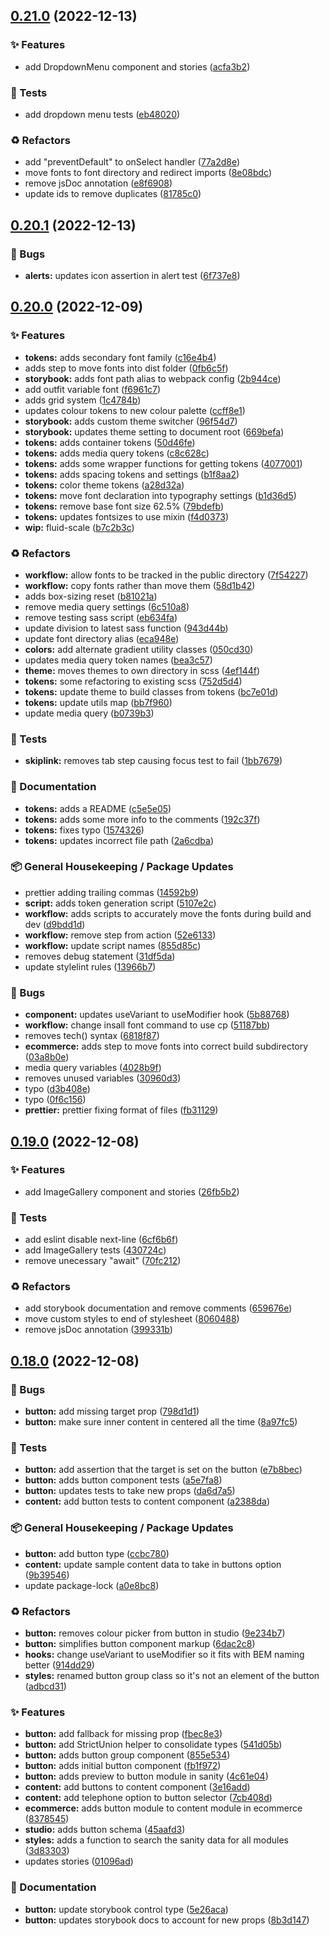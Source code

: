 ## [0.21.0](https://github.com/Open-Study-College/osc/compare/v0.20.1...v0.21.0) (2022-12-13)


### ✨ Features

* add DropdownMenu component and stories ([acfa3b2](https://github.com/Open-Study-College/osc/commit/acfa3b2303b7977b8aaa47bad2da0007105175e3))


### 🧪 Tests

* add dropdown menu tests ([eb48020](https://github.com/Open-Study-College/osc/commit/eb48020bd3c734c0869e189631fa9d3ba82ffd0a))


### ♻️ Refactors

* add "preventDefault" to onSelect handler ([77a2d8e](https://github.com/Open-Study-College/osc/commit/77a2d8e54f6297dcc0d3ceb823d9451e205915f7))
* move fonts to font directory and redirect imports ([8e08bdc](https://github.com/Open-Study-College/osc/commit/8e08bdc65d06fc6267e20f7c62c20b8ef015ccde))
* remove jsDoc annotation ([e8f6908](https://github.com/Open-Study-College/osc/commit/e8f69086b3fadcc293c7c620d5f7d5bd1941772b))
* update ids to remove duplicates ([81785c0](https://github.com/Open-Study-College/osc/commit/81785c0ccad8e8e0ca49ec0a4dc170ce713015da))

## [0.20.1](https://github.com/Open-Study-College/osc/compare/v0.20.0...v0.20.1) (2022-12-13)


### 🐛 Bugs

* **alerts:** updates icon assertion in alert test ([6f737e8](https://github.com/Open-Study-College/osc/commit/6f737e84c01086ad861520e9a8e88204694fd020))

## [0.20.0](https://github.com/Open-Study-College/osc/compare/v0.19.0...v0.20.0) (2022-12-09)


### ✨ Features

* **tokens:** adds secondary font family ([c16e4b4](https://github.com/Open-Study-College/osc/commit/c16e4b4c6ffa3722de6c098f2d62e90f9ce7b419))
* adds step to move fonts into dist folder ([0fb6c5f](https://github.com/Open-Study-College/osc/commit/0fb6c5fc059f7cd76e0b76a7dcab821d991cc1af))
* **storybook:** adds font path alias to webpack config ([2b944ce](https://github.com/Open-Study-College/osc/commit/2b944ce3fd309e3e235023b6ae2c7b4de1ee49fe))
* add outfit variable font ([f6961c7](https://github.com/Open-Study-College/osc/commit/f6961c7fa993fb8f559e9ed1b3c17850790665cb))
* adds grid system ([1c4784b](https://github.com/Open-Study-College/osc/commit/1c4784ba927c513de5856e85616dab12cde51fca))
* updates colour tokens to new colour palette ([ccff8e1](https://github.com/Open-Study-College/osc/commit/ccff8e125a7fad75fd2f709d32e20b40be0d7fff))
* **storybook:** adds custom theme switcher ([96f54d7](https://github.com/Open-Study-College/osc/commit/96f54d7dca3f61c7f29445e17efdb6e1769b2f57))
* **storybook:** updates theme setting to document root ([669befa](https://github.com/Open-Study-College/osc/commit/669befaed9baa913b9f42f41909796b7397b4528))
* **tokens:** adds container tokens ([50d46fe](https://github.com/Open-Study-College/osc/commit/50d46fe027797ad88a22c7688b227d29192797ff))
* **tokens:** adds media query tokens ([c8c628c](https://github.com/Open-Study-College/osc/commit/c8c628c153b879599bd0525fb6e0e960ff3717ff))
* **tokens:** adds some wrapper functions for getting tokens ([4077001](https://github.com/Open-Study-College/osc/commit/407700163bd3227cbb17497d8de5dddd3561dc10))
* **tokens:** adds spacing tokens and settings ([b1f8aa2](https://github.com/Open-Study-College/osc/commit/b1f8aa2797119eb4ab56bf7c4d6756b5bc609c03))
* **tokens:** color theme tokens ([a28d32a](https://github.com/Open-Study-College/osc/commit/a28d32af6de1b6e216c1d3a45cc67d9cfef0324d))
* **tokens:** move font declaration into typography settings ([b1d36d5](https://github.com/Open-Study-College/osc/commit/b1d36d51774f07dc5e313631b3225f3fbc1a2b05))
* **tokens:** remove base font size 62.5% ([79bdefb](https://github.com/Open-Study-College/osc/commit/79bdefba11499be526e4fb229b2d675eb3715629))
* **tokens:** updates fontsizes to use mixin ([f4d0373](https://github.com/Open-Study-College/osc/commit/f4d0373751ed087690bb60c6bd79b95e25319eca))
* **wip:** fluid-scale ([b7c2b3c](https://github.com/Open-Study-College/osc/commit/b7c2b3c89f0905ccbcd0809a0825902059399e0f))


### ♻️ Refactors

* **workflow:** allow fonts to be tracked in the public directory ([7f54227](https://github.com/Open-Study-College/osc/commit/7f54227c16918de14406a3cac1029f865ed116c2))
* **workflow:** copy fonts rather than move them ([58d1b42](https://github.com/Open-Study-College/osc/commit/58d1b4274d020b959de5193eca520c387447fe5a))
* adds box-sizing reset ([b81021a](https://github.com/Open-Study-College/osc/commit/b81021afd5fac75a57fc142470330b4697318c22))
* remove media query settings ([6c510a8](https://github.com/Open-Study-College/osc/commit/6c510a86d8558ed7353c9bde2fe6d4f383b843a4))
* remove testing sass script ([eb634fa](https://github.com/Open-Study-College/osc/commit/eb634faa58efdf2eabbd089f91ce682db5eb70c2))
* update division to latest sass function ([943d44b](https://github.com/Open-Study-College/osc/commit/943d44be4b1241d3ab1b88ee51d57570b2ef0d4c))
* update font directory alias ([eca948e](https://github.com/Open-Study-College/osc/commit/eca948ee49f6a55fed64750c9427b59178d9970b))
* **colors:** add alternate gradient utility classes ([050cd30](https://github.com/Open-Study-College/osc/commit/050cd30da72f126f345fa11d27c63f095a9baebb))
* updates media query token names ([bea3c57](https://github.com/Open-Study-College/osc/commit/bea3c5787c6af13e8401a4c4dc6047d5ca7e06d6))
* **theme:** moves themes to own directory in scss ([4ef144f](https://github.com/Open-Study-College/osc/commit/4ef144f30fdc4f5d937c88ba79cab6660f6f3d09))
* **tokens:** some refactoring to existing scss ([752d5d4](https://github.com/Open-Study-College/osc/commit/752d5d44636f084d16de1d582c02925d059e1d1e))
* **tokens:** update theme to build classes from tokens ([bc7e01d](https://github.com/Open-Study-College/osc/commit/bc7e01dd121c6bcbc62d7bf2325be45cfdf01210))
* **tokens:** update utils map ([bb7f960](https://github.com/Open-Study-College/osc/commit/bb7f9602bb97bf149a9481806a322e3f464cb075))
* update media query ([b0739b3](https://github.com/Open-Study-College/osc/commit/b0739b3c900f535cf2c4ae18e79a3988b413c279))


### 🧪 Tests

* **skiplink:** removes tab step causing focus test to fail ([1bb7679](https://github.com/Open-Study-College/osc/commit/1bb7679adb1d32509dc1046d5acc1342ad98809e))


### 📝 Documentation

* **tokens:** adds a README ([c5e5e05](https://github.com/Open-Study-College/osc/commit/c5e5e05c768a5ae396beaa24eb3408f3baa00f0d))
* **tokens:** adds some more info to the comments ([192c37f](https://github.com/Open-Study-College/osc/commit/192c37f3f5553bdc244587ae6e435bdc19ef56dd))
* **tokens:** fixes typo ([1574326](https://github.com/Open-Study-College/osc/commit/15743267fa4747e8fc35678884c9beae8bd08b40))
* **tokens:** updates incorrect file path ([2a6cdba](https://github.com/Open-Study-College/osc/commit/2a6cdba9f92f38a07a2622e565e1228570b095a2))


### 📦 General Housekeeping / Package Updates

* prettier adding trailing commas ([14592b9](https://github.com/Open-Study-College/osc/commit/14592b9c183a85d370eea339c3d0206effd2998e))
* **script:** adds token generation script ([5107e2c](https://github.com/Open-Study-College/osc/commit/5107e2c8d1b970ecd6bd04704ae689284a659e36))
* **workflow:** adds scripts to accurately move the fonts during build and dev ([d9bdd1d](https://github.com/Open-Study-College/osc/commit/d9bdd1d971035c74f2d6abbafa364498a2eaf7fa))
* **workflow:** remove step from action ([52e6133](https://github.com/Open-Study-College/osc/commit/52e61339b50e98ba4c069b251cb1e5d34189adf4))
* **workflow:** update script names ([855d85c](https://github.com/Open-Study-College/osc/commit/855d85c98440381c6b527b0dbdeb2c06f758971b))
* removes debug statement ([31df5da](https://github.com/Open-Study-College/osc/commit/31df5da95ec0b2f446e66a9240dcc78bc899f3b3))
* update stylelint rules ([13966b7](https://github.com/Open-Study-College/osc/commit/13966b7e5cd95b2cbe3b45586f34b3ca55811d60))


### 🐛 Bugs

* **component:** updates useVariant to useModifier hook ([5b88768](https://github.com/Open-Study-College/osc/commit/5b88768ad0e08a4ecbf8e12f83bc50b623e30191))
* **workflow:** change insall font command to use cp ([51187bb](https://github.com/Open-Study-College/osc/commit/51187bb999ed59e48376629f8c11105afb559489))
* removes tech() syntax ([6818f87](https://github.com/Open-Study-College/osc/commit/6818f87613192af739872d57d76dcb6d3a13fe29))
* **ecommerce:** adds step to move fonts into correct build subdirectory ([03a8b0e](https://github.com/Open-Study-College/osc/commit/03a8b0e310e03395a067267d0ef66a8d323b3cb2))
* media query variables ([4028b9f](https://github.com/Open-Study-College/osc/commit/4028b9f82f4203fc410a4d4e58016c935380b394))
* removes unused variables ([30960d3](https://github.com/Open-Study-College/osc/commit/30960d36cf33cf3e299491bc114323d83ac75099))
* typo ([d3b408e](https://github.com/Open-Study-College/osc/commit/d3b408e8faae2f56665788dc0c75afb0669201e8))
* typo ([0f6c156](https://github.com/Open-Study-College/osc/commit/0f6c156aad1a13bbc98d0ab04530735cbc9174cd))
* **prettier:** prettier fixing format of files ([fb31129](https://github.com/Open-Study-College/osc/commit/fb311291db0e9b68c3c932c9a0999686855d20e5))

## [0.19.0](https://github.com/Open-Study-College/osc/compare/v0.18.0...v0.19.0) (2022-12-08)


### ✨ Features

* add ImageGallery component and stories ([26fb5b2](https://github.com/Open-Study-College/osc/commit/26fb5b28b76f39e7d9d7ea56924fddf165e25c45))


### 🧪 Tests

* add eslint disable next-line ([6cf6b6f](https://github.com/Open-Study-College/osc/commit/6cf6b6f78dea93bc111b7444fbb9dcaea7c7dbf8))
* add ImageGallery tests ([430724c](https://github.com/Open-Study-College/osc/commit/430724ca7102be5db1e098bf837f0234fc239504))
* remove unecessary "await" ([70fc212](https://github.com/Open-Study-College/osc/commit/70fc212ea39df963d0f599a6153b47b001f88f18))


### ♻️ Refactors

* add storybook documentation and remove comments ([659676e](https://github.com/Open-Study-College/osc/commit/659676ef0f21e16cff23cce90fa2fff5c31f1a89))
* move custom styles to end of stylesheet ([8060488](https://github.com/Open-Study-College/osc/commit/806048856cea583e9d9a76b8d0c25ce1503b6c60))
* remove jsDoc annotation ([399331b](https://github.com/Open-Study-College/osc/commit/399331bbf95b4dfb26826e3a73c4331a84d372f5))

## [0.18.0](https://github.com/Open-Study-College/osc/compare/v0.17.1...v0.18.0) (2022-12-08)


### 🐛 Bugs

* **button:** add missing target prop ([798d1d1](https://github.com/Open-Study-College/osc/commit/798d1d1cc2b4c522420e3fb6b877fa0dd9120b5a))
* **button:** make sure inner content in centered all the time ([8a97fc5](https://github.com/Open-Study-College/osc/commit/8a97fc5f0d7e766d55a50bb5eb31d789617838c9))


### 🧪 Tests

* **button:** add assertion that the target is set on the button ([e7b8bec](https://github.com/Open-Study-College/osc/commit/e7b8bec0159d81aa6937632f4c66b63ec76aa6ad))
* **button:** adds button component tests ([a5e7fa8](https://github.com/Open-Study-College/osc/commit/a5e7fa8377bee68c636115ac64af7eef7e2cf343))
* **button:** updates tests to take new props ([da6d7a5](https://github.com/Open-Study-College/osc/commit/da6d7a543e44131d6aa30398a25381e68716ff7b))
* **content:** add button tests to content component ([a2388da](https://github.com/Open-Study-College/osc/commit/a2388daad5b2b03462c5685d7086b0035ccbe862))


### 📦 General Housekeeping / Package Updates

* **button:** add button type ([ccbc780](https://github.com/Open-Study-College/osc/commit/ccbc780c95661aa3ddf3dda6a05e33b54025b0fd))
* **content:** update sample content data to take in buttons option ([9b39546](https://github.com/Open-Study-College/osc/commit/9b39546e07f188df4fa72942bc2d0f2a7de683c7))
* update package-lock ([a0e8bc8](https://github.com/Open-Study-College/osc/commit/a0e8bc82ab2efa5165edba5a5246cf5820d823b1))


### ♻️ Refactors

* **button:** removes colour picker from button in studio ([9e234b7](https://github.com/Open-Study-College/osc/commit/9e234b76de9387245fb9e602c417e55a320f0d85))
* **button:** simplifies button component markup ([6dac2c8](https://github.com/Open-Study-College/osc/commit/6dac2c81b78d24bf23b7cc356dab946c09b8e60e))
* **hooks:** change useVariant to useModifier so it fits with BEM naming better ([914dd29](https://github.com/Open-Study-College/osc/commit/914dd29587a9848b0ff82b127f93be58f2d265a3))
* **styles:** renamed button group class so it's not an element of the button ([adbcd31](https://github.com/Open-Study-College/osc/commit/adbcd31d599ccf6157f2b9e801310eaffb083a8d))


### ✨ Features

* **button:** add fallback for missing  prop ([fbec8e3](https://github.com/Open-Study-College/osc/commit/fbec8e3641cc8d63d1b3c19fe9bf027de17fc51f))
* **button:** add StrictUnion helper to consolidate types ([541d05b](https://github.com/Open-Study-College/osc/commit/541d05bbe6762eb338a0f29c2a47b0090fbbe8db))
* **button:** adds button group component ([855e534](https://github.com/Open-Study-College/osc/commit/855e5348a5d96227b6d099af8582c0ee776e29c8))
* **button:** adds initial button component ([fb1f972](https://github.com/Open-Study-College/osc/commit/fb1f972a36e70fbe7e7a0c85c6142c22de28b914))
* **button:** adds preview to button module in sanity ([4c61e04](https://github.com/Open-Study-College/osc/commit/4c61e04656c4f2b7a8f965a08ae2f2820e412bfa))
* **content:** add buttons to content component ([3e16add](https://github.com/Open-Study-College/osc/commit/3e16add68f8eb745b5763d219f2d254dd005c6b1))
* **content:** add telephone option to button selector ([7cb408d](https://github.com/Open-Study-College/osc/commit/7cb408d012b7c4262ece3a9208d240ff5e51e5d1))
* **ecommerce:** adds button module to content module in ecommerce ([8378545](https://github.com/Open-Study-College/osc/commit/8378545529ab4fc78227b5b23309fb192d915866))
* **studio:** adds button schema ([45aafd3](https://github.com/Open-Study-College/osc/commit/45aafd32cb40b4b8cc3e4a0d06c4939fc3716255))
* **styles:** adds a function to search the sanity data for all modules ([3d83303](https://github.com/Open-Study-College/osc/commit/3d83303eecd3cf63cd8565be56e0c8cb41f160ab))
* updates stories ([01096ad](https://github.com/Open-Study-College/osc/commit/01096ad9dec563468dd03747a2b1b6f811617953))


### 📝 Documentation

* **button:** update storybook control type ([5e26aca](https://github.com/Open-Study-College/osc/commit/5e26acaf04d3c51a67b32d90a19ca5d29711029d))
* **button:** updates storybook docs to account for new props ([8b3d147](https://github.com/Open-Study-College/osc/commit/8b3d14717c5f2acbc6233beaac4d09c83de928b7))

